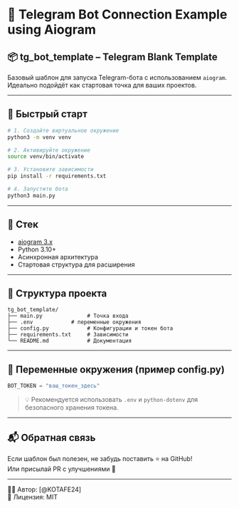 # 🤖 Telegram Bot Connection Example using Aiogram  
## 📦 tg_bot_template – Telegram Blank Template

Базовый шаблон для запуска Telegram-бота с использованием `aiogram`. Идеально подойдёт как стартовая точка для ваших проектов.

---

## 🚀 Быстрый старт

```bash
# 1. Создайте виртуальное окружение
python3 -m venv venv

# 2. Активируйте окружение
source venv/bin/activate

# 3. Установите зависимости
pip install -r requirements.txt

# 4. Запустите бота
python3 main.py
```

---

## 🧰 Стек

- [aiogram 3.x](https://docs.aiogram.dev/en/latest/)
- Python 3.10+
- Асинхронная архитектура
- Стартовая структура для расширения

---

## 📁 Структура проекта

```
tg_bot_template/
├── main.py              # Точка входа
├── .env            # переменные окружения
├── config.py            # Конфигурации и токен бота
├── requirements.txt     # Зависимости
└── README.md            # Документация
```

---

## 🔑 Переменные окружения (пример config.py)

```python
BOT_TOKEN = "ваш_токен_здесь"
```

> 💡 Рекомендуется использовать `.env` и `python-dotenv` для безопасного хранения токена.

---

## 📬 Обратная связь

Если шаблон был полезен, не забудь поставить ⭐ на GitHub!  
Или присылай PR с улучшениями 🚀

---

👨‍💻 Автор: [@KOTAFE24]  
📅 Лицензия: MIT

